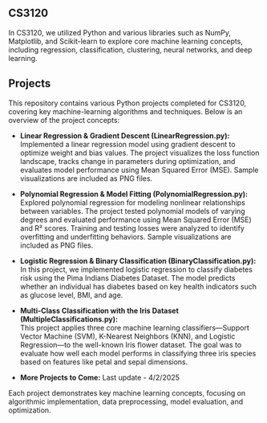 ## **CS3120**

In CS3120, we utilized Python and various libraries such as NumPy, Matplotlib, and Scikit-learn to explore core machine learning concepts, including regression, classification, clustering, neural networks, and deep learning.

## **Projects**

This repository contains various Python projects completed for CS3120, covering key machine-learning algorithms and techniques. Below is an overview of the project concepts:

- **Linear Regression & Gradient Descent (LinearRegression.py):**  
Implemented a linear regression model using gradient descent to optimize weight and bias values. The project visualizes the loss function landscape, tracks change in parameters during optimization, and evaluates model performance using Mean Squared Error (MSE). Sample visualizations are included as PNG files.

- **Polynomial Regression & Model Fitting (PolynomialRegression.py):**  
Explored polynomial regression for modeling nonlinear relationships between variables. The project tested polynomial models of varying degrees and evaluated performance using Mean Squared Error (MSE) and R² scores. Training and testing losses were analyzed to identify overfitting and underfitting behaviors. Sample visualizations are included as PNG files.

- **Logistic Regression & Binary Classification (BinaryClassification.py):**  
In this project, we implemented logistic regression to classify diabetes risk using the Pima Indians Diabetes Dataset. The model predicts whether an individual has diabetes based on key health indicators such as glucose level, BMI, and age.

- **Multi-Class Classification with the Iris Dataset (MultipleClassifications.py):**  
This project applies three core machine learning classifiers—Support Vector Machine (SVM), K-Nearest Neighbors (KNN), and Logistic Regression—to the well-known Iris flower dataset. The goal was to evaluate how well each model performs in classifying three iris species based on features like petal and sepal dimensions.

- **More Projects to Come:**
Last update - 4/2/2025

Each project demonstrates key machine learning concepts, focusing on algorithmic implementation, data preprocessing, model evaluation, and optimization.
